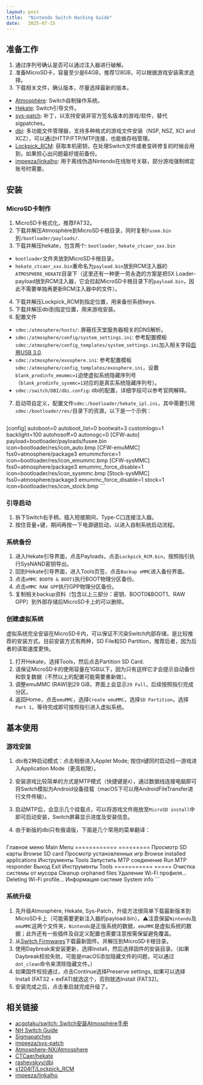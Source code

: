 ```yaml
---
layout: post
title:  "Nintendo Switch Hacking Guide"
date:   2025-07-15
---
```

## 准备工作

1. 通过序列号确认是否可以通过注入器进行破解。
2. 准备MicroSD卡，容量至少是64GB，推荐128GB，可以根据游戏安装需求选择。
3. 下载相关文件，确认版本，尽量选择最新的版本。
  - [Atmosphère](https://github.com/Atmosphere-NX/Atmosphere): Switch自制操作系统。
  - [Hekate](https://github.com/CTCaer/hekate): Switch引导文件。
  - [sys-patch](https://github.com/impeeza/sys-patch): 补丁，以支持安装非官方签名版本的游戏/软件，替代sigpatches。
  - [dbi](https://github.com/rashevskyv/dbi/tree/main): 多功能文件管理器，支持多种格式的游戏文件安装（NSP, NSZ, XCI and XCZ），可以通过HTTP/FTP/MTP连接，也能做存档管理。
  - [Lockpick_RCM](https://github.com/s1204IT/Lockpick_RCM): 获取本机密钥，在处理Switch文件或者变砖修复的时候会用到，如果担心出问题最好提前备份。
  - [impeeza/linkalho](https://github.com/impeeza/linkalho): 用于离线伪造Nintendo在线账号关联，部分游戏强制绑定账号时需要。

## 安装

### MicroSD卡制作

1. MicroSD卡格式化，推荐FAT32。
2. 下载并解压Atmosphère到MicroSD卡根目录，同时复制`fusee.bin`到`/bootloader/payloads/`.
3. 下载并解压hekate，包含两个: `bootloader`, `hekate_ctcaer_xxx.bin`
  - `bootloader`文件夹放到MicroSD卡根目录。
  - `hekate_ctcaer_xxx.bin`重命名为`payload.bin`放到RCM注入器的`ATMOSPHERE_HEKATE`目录下（这里还有一种更一劳永逸的方案是把SX Loader-payload放到RCM注入器，它会拉起MicroSD卡根目录下的`payload.bin`，因此不需要单独再更新RCM注入器中的文件）。
4. 下载并解压Lockpick_RCM到指定位置，用来备份系统keys.
5. 下载并解压dbi到指定位置，用来游戏安装。
6. 配置文件
  - `sdmc:/atmosphere/hosts/`: 屏蔽任天堂服务器相关的DNS解析。
  - `sdmc:/atmosphere/config/system_settings.ini`: 参考配置模板`sdmc:/atmosphere/config_templates/system_settings.ini`加入相关字段[启用USB 3.0](https://github.com/rashevskyv/dbi/blob/main/README_ENG.md#usb-30).
  - `sdmc:/atmosphere/exosphere.ini`: 参考配置模板`sdmc:/atmosphere/config_templates/exosphere.ini`，设置`blank_prodinfo_emummc=1`迫使虚拟系统隐藏序列号（`blank_prodinfo_sysmmc=1`对应的是真实系统隐藏序列号）。
  - `sdmc:/switch/DBI/dbi.config`: dbi的配置，详细字段可以参考官网解释。
7. 启动项自定义，配置文件`sdmc:/bootloader/hekate_ipl.ini`，其中需要引用`sdmc:/bootloader/res/`目录下的资源，以下是一个示例：

    ```
[config]
autoboot=0
autoboot_list=0
bootwait=3
customlogo=1
backlight=100
autohosoff=0
autonogc=0
[CFW-auto]
payload=bootloader/payloads/fusee.bin
icon=bootloader/res/icon_auto.bmp
[CFW-emuMMC]
fss0=atmosphere/package3
emummcforce=1
icon=bootloader/res/icon_emummc.bmp
[CFW-sysMMC]
fss0=atmosphere/package3
emummc_force_disable=1
icon=bootloader/res/icon_sysmmc.bmp
[Stock-sysMMC]
fss0=atmosphere/package3
emummc_force_disable=1
stock=1
icon=bootloader/res/icon_stock.bmp
    ```

### 引导启动

1. 拆下Switch右手柄，插入短接期间，Type-C口连接注入器。
2. 按住音量+键，期间再按一下电源键启动，以进入自制系统启动流程。

### 系统备份

1. 进入Hekate引导界面，点击Payloads，点击`Lockpick_RCM.bin`，按照指引执行SysNAND密钥导出。
2. 回到Hekate引导界面，进入Tools页签，点击`Backup eMMC`进入备份界面。
3. 点击`eMMC BOOT0 & BOOT1`执行BOOT物理分区备份。
4. 点击`eMMC RAW GPP`执行GPP物理分区备份。
5. 复制相关backup资料（包含以上三部分：密钥、BOOT0&BOOT1、RAW GPP）到外部存储后MicroSD卡上的可以删除。

### 创建虚拟系统

虚拟系统完全安装在MicroSD卡内，可以保证不污染Switch内部存储，是比较推荐的安装方式。目前安装方式有两种，SD File和SD Partition，推荐后者，因为后者的读取速度更快。

1. 打开Hekate，选择Tools，然后点击Partition SD Card.
2. 请保证MicroSD卡的使用容量在1GB以下，因为只有这样它才会提示自动备份和恢复数据（不然以上的配置可能需要重新做）。
3. 调整emuMMC (RAW)到29 GiB，界面上会显示`29 Full`，后续按照指引完成分区。
4. 返回Home，点击`emuMMC`，选择`Create emuMMC`，选择`SD Partition`，选择`Part 1`，等待完成即可按照指引进入虚拟系统。

## 基本使用

### 游戏安装

1. dbi有2种启动模式：点击相册进入Applet Mode; 按住`R`键同时启动任一游戏进入Application Mode（更高权限）。
2. 安装游戏比较简单的方式是MTP模式（快捷键是`X`），通过数据线连接电脑即可将Switch模拟为Android设备挂载（macOS下可以用AndroidFileTransfer进行文件传输）。
3. 启动MTP后，会显示几个挂载点，可以将游戏文件拖放至`MicroSD install`中即可启动安装，Switch屏幕显示进度及安装信息。
4. 由于新版的dbi只有俄语版，下面是几个常用的菜单翻译：

    ```
Главное меню                  Main Menu
============                  =========
Просмотр SD карты             Browse SD card
Просмотр установленных игр    Browse installed applications
Инструменты                   Tools
Запустить МТР соединение      Run MTP responder
Выход                         Exit
Инструменты                   Tools
===========                   =====
Очистка системы от мусора     Cleanup orphaned files
Удаление Wi-Fi профиля...     Deleting Wi-Fi profile...
Информация системе            System info
    ```

### 系统升级

1. 先升级Atmosphère, Hekate, Sys-Patch，升级方法很简单下载最新版本到MicroSD卡上（可能需要更新注入器的payload.bin）。⚠️注意保留`Nintendo`及`emuMMC`这两个文件夹，`Nintendo`是正版系统的数据，`emuMMC`是虚拟系统的数据；此外还有一些插件及自定义配置也需要注意按需保留避免覆盖。
2. 从[Switch Firmwares](https://darthsternie.net/switch-firmwares/)下载最新固件。并解压到MicroSD卡根目录。
3. 使用Daybreak来安装更新，选择Install，然后选择固件的安装目录。（如果Daybreak校验失败，可能是macOS添加隐藏文件的问题，可以通过`dot_clean`命令来清除隐藏文件。）
4. 如果固件校验通过，点击Continue选择Preserve settings, 如果可以选择Install (FAT32 + exFAT)就选这个，否则就选Install (FAT32)。
5. 安装完成之后，点击重启就完成升级了。

## 相关链接

* [acgotaku/switch: Switch安装Atmosphère手册](https://github.com/acgotaku/switch)
* [NH Switch Guide](https://switch.hacks.guide/)
* [Sigmapatches](https://sigmapatches.su)
* [impeeza/sys-patch](https://github.com/impeeza/sys-patch)
* [Atmosphere-NX/Atmosphere](https://github.com/Atmosphere-NX/Atmosphere)
* [CTCaer/hekate](https://github.com/CTCaer/hekate)
* [rashevskyv/dbi](https://github.com/rashevskyv/dbi/tree/main)
* [s1204IT/Lockpick_RCM](https://github.com/s1204IT/Lockpick_RCM)
* [impeeza/linkalho](https://github.com/impeeza/linkalho)

